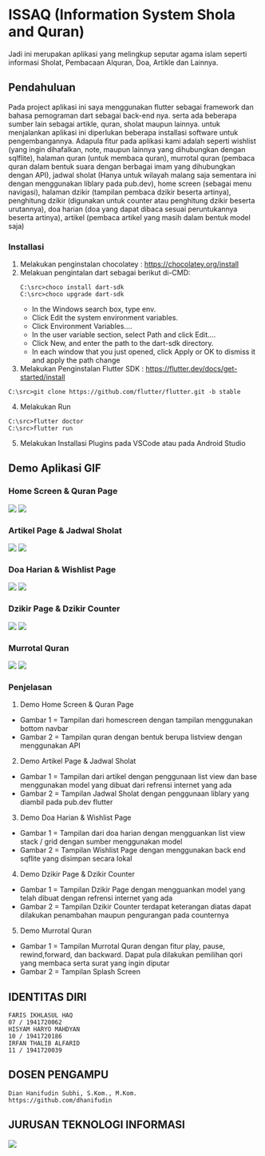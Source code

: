 # ISSAQ (Information System Shola and Quran) 

Jadi ini merupakan aplikasi yang melingkup seputar agama islam seperti informasi Sholat, Pembacaan Alquran, Doa, Artikle dan Lainnya.

## Pendahuluan

Pada project aplikasi ini saya menggunakan flutter sebagai framework dan bahasa pemograman dart sebagai back-end nya. serta ada beberapa sumber lain sebagai artikle, quran, sholat maupun lainnya. untuk menjalankan aplikasi ini diperlukan beberapa installasi software untuk pengembangannya. Adapula fitur pada aplikasi kami adalah seperti wishlist (yang ingin dihafalkan, note, maupun lainnya yang dihubungkan dengan sqlflite), halaman quran (untuk membaca quran), murrotal quran (pembaca quran dalam bentuk suara dengan berbagai imam yang dihubungkan dengan API), jadwal sholat (Hanya untuk wilayah malang saja sementara ini dengan menggunakan liblary pada pub.dev), home screen (sebagai menu navigasi), halaman dzikir (tampilan pembaca dzikir beserta artinya), penghitung dzikir (digunakan untuk counter atau penghitung dzikir beserta urutannya), doa harian (doa yang dapat dibaca sesuai peruntukannya beserta artinya), artikel (pembaca artikel yang masih dalam bentuk model saja) 

### Installasi 

1. Melakukan penginstalan chocolatey : https://chocolatey.org/install
2. Melakuan pengintalan dart sebagai berikut di-CMD:
   ```
   C:\src>choco install dart-sdk
   C:\src>choco upgrade dart-sdk
   ```
      - In the Windows search box, type env.
      - Click Edit the system environment variables.
      - Click Environment Variables….
      - In the user variable section, select Path and click Edit…. 
      - Click New, and enter the path to the dart-sdk directory.
      - In each window that you just opened, click Apply or OK to dismiss it and apply the path change
3. Melakukan Penginstalan Flutter SDK : https://flutter.dev/docs/get-started/install
  ```
  C:\src>git clone https://github.com/flutter/flutter.git -b stable
  ```
4. Melakukan Run
 ```
C:\src>flutter doctor
C:\src>flutter run

```
5. Melakukan Installasi Plugins pada VSCode atau pada Android Studio

## Demo Aplikasi GIF

### Home Screen & Quran Page
![](gif/homescreen.gif)
   ![](gif/quranpage.gif)

### Artikel Page & Jadwal Sholat
![](gif/artikelpage.gif)
   ![](gif/jadwalsholat.gif)

### Doa Harian & Wishlist Page
![](gif/doaharian.gif)
   ![](gif/wishlist.gif)
   
### Dzikir Page & Dzikir Counter
![](gif/dzikirpage.gif)
   ![](gif/dzikircount.gif)
   
### Murrotal Quran
![](gif/murrotalquran.gif)
   ![](gif/splash.gif)

### Penjelasan

1. Demo Home Screen & Quran Page

* Gambar 1 = Tampilan dari homescreen dengan tampilan menggunakan bottom navbar
* Gambar 2 = Tampilan quran dengan bentuk berupa listview dengan menggunakan API

2. Demo Artikel Page & Jadwal Sholat

* Gambar 1 = Tampilan dari artikel dengan penggunaan list view dan base menggunakan model yang dibuat dari refrensi internet yang ada
* Gambar 2 = Tampilan Jadwal Sholat dengan penggunaan liblary yang diambil pada pub.dev flutter

3. Demo Doa Harian & Wishlist Page

* Gambar 1 = Tampilan dari doa harian dengan mengguankan list view stack / grid dengan sumber menggunakan model
* Gambar 2 = Tampilan Wishlist Page dengan menggunakan back end sqflite yang disimpan secara lokal

4. Demo Dzikir Page & Dzikir Counter
* Gambar 1 = Tampilan Dzikir Page dengan mengguankan model yang telah dibuat dengan refrensi internet yang ada
* Gambar 2 = Tampilan Dzikir Counter terdapat keterangan diatas dapat dilakukan penambahan maupun pengurangan pada counternya

5. Demo Murrotal Quran
* Gambar 1 = Tampilan Murrotal Quran dengan fitur play, pause, rewind,forward, dan backward. Dapat pula dilakukan pemilihan qori yang membaca serta surat yang ingin diputar 
* Gambar 2 = Tampilan Splash Screen


## IDENTITAS DIRI
```
FARIS IKHLASUL HAQ
07 / 1941720062
HISYAM HARYO MAHDYAN
10 / 1941720186
IRFAN THALIB ALFARID
11 / 1941720039
```
## DOSEN PENGAMPU
```
Dian Hanifudin Subhi, S.Kom., M.Kom.
https://github.com/dhanifudin
```
## JURUSAN TEKNOLOGI INFORMASI
![](gif/JTI.png)


